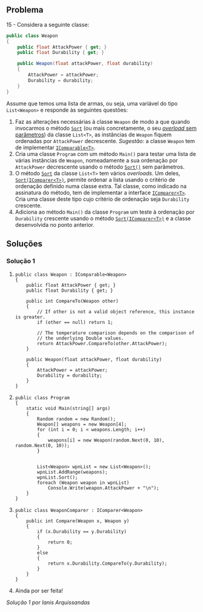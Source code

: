 ## Problema

15 - Considera a seguinte classe:

```cs
public class Weapon
{
    public float AttackPower { get; }
    public float Durability { get; }

    public Weapon(float attackPower, float durability)
    {
        AttackPower = attackPower;
        Durability = durability;
    }
}
```

Assume que temos uma lista de armas, ou seja, uma variável do tipo
`List<Weapon>` e responde às seguintes questões:

1. Faz as alterações necessárias à classe `Weapon` de modo a que quando
invocarmos o método
[`Sort`](https://docs.microsoft.com/pt-pt/dotnet/api/system.collections.generic.list-1.sort)
(ou mais concretamente, o seu
[_overload_ sem parâmetros](https://docs.microsoft.com/pt-pt/dotnet/api/system.collections.generic.list-1.sort#System_Collections_Generic_List_1_Sort)) da classe `List<T>`, as instâncias de `Weapon` fiquem ordenadas por
`AttackPower` decrescente. _Sugestão:_ a classe `Weapon` tem de implementar
[`IComparable<T>`](https://docs.microsoft.com/pt-pt/dotnet/api/system.icomparable-1).
2. Cria uma classe `Program` com um método `Main()` para testar uma lista de
várias instâncias de `Weapon`, nomeadamente a sua ordenação por `AttackPower`
decrescente usando o método
[`Sort()`](https://docs.microsoft.com/pt-pt/dotnet/api/system.collections.generic.list-1.sort#System_Collections_Generic_List_1_Sort)
sem parâmetros.
3. O método
[`Sort`](https://docs.microsoft.com/pt-pt/dotnet/api/system.collections.generic.list-1.sort)
da classe `List<T>` tem vários _overloads_. Um deles,
[`Sort(IComparer<T>)`](https://docs.microsoft.com/pt-pt/dotnet/api/system.collections.generic.list-1.sort#System_Collections_Generic_List_1_Sort_System_Collections_Generic_IComparer__0__),
permite ordenar a lista usando o critério de ordenação definido numa classe
extra. Tal classe, como indicado na assinatura do método, tem de implementar a
interface
[`IComparer<T>`](https://docs.microsoft.com/pt-pt/dotnet/api/system.collections.generic.icomparer-1).
Cria uma classe deste tipo cujo critério de ordenação seja `Durability`
crescente.  
4. Adiciona ao método `Main()` da classe `Program` um teste à ordenação
por `Durability` crescente usando o método
[`Sort(IComparer<T>)`](https://docs.microsoft.com/pt-pt/dotnet/api/system.collections.generic.list-1.sort#System_Collections_Generic_List_1_Sort_System_Collections_Generic_IComparer__0__)
e a classe desenvolvida no ponto anterior.


## Soluções

### Solução 1

1. 
	```
	public class Weapon : IComparable<Weapon>
    {
        public float AttackPower { get; }
        public float Durability { get; }

        public int CompareTo(Weapon other)
        {
            // If other is not a valid object reference, this instance is greater.
            if (other == null) return 1;

            // The temperature comparison depends on the comparison of 
            // the underlying Double values. 
            return AttackPower.CompareTo(other.AttackPower);
        }

        public Weapon(float attackPower, float durability)
        {
            AttackPower = attackPower;
            Durability = durability;
        }
    }
	```
	
	
2. 
	```
	public class Program
    {
        static void Main(string[] args)
        {
            Random random = new Random();
            Weapon[] weapons = new Weapon[4];
            for (int i = 0; i < weapons.Length; i++)
            {
                weapons[i] = new Weapon(random.Next(0, 10), random.Next(0, 10));
            }


            List<Weapon> wpnList = new List<Weapon>();
            wpnList.AddRange(weapons);
            wpnList.Sort();
            foreach (Weapon weapon in wpnList)
                Console.Write(weapon.AttackPower + "\n");
        }
    }
	```
	
3.  
	```
	public class WeaponComparer : IComparer<Weapon>
    {
        public int Compare(Weapon x, Weapon y)
        {
            if (x.Durability == y.Durability)
            {
                return 0;
            }
            else
            {
                return x.Durability.CompareTo(y.Durability);
            }
        }
    }
	```
	
4.  Ainda por ser feita!

*Solução 1 por Ianis Arquissandas*
